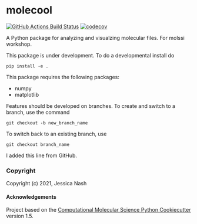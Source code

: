 molecool
==============================
[//]: # (Badges)
[![GitHub Actions Build Status](https://github.com/REPLACE_WITH_OWNER_ACCOUNT/molecool/workflows/CI/badge.svg)](https://github.com/REPLACE_WITH_OWNER_ACCOUNT/molecool/actions?query=workflow%3ACI)
[![codecov](https://codecov.io/gh/REPLACE_WITH_OWNER_ACCOUNT/molecool/branch/master/graph/badge.svg)](https://codecov.io/gh/REPLACE_WITH_OWNER_ACCOUNT/molecool/branch/master)


A Python package for analyzing and visualzing molecular files. For molssi workshop.

This package is under development. To do a developmental install do

```
pip install -e .
```

This package requires the following packages:
- numpy
- matplotlib

Features should be developed on branches. To create and switch to a branch, use the command

```git checkout -b new_branch_name```

To switch back to an existing branch, use

`git checkout branch_name`

I added this line from GitHub.

### Copyright

Copyright (c) 2021, Jessica Nash


#### Acknowledgements
 
Project based on the 
[Computational Molecular Science Python Cookiecutter](https://github.com/molssi/cookiecutter-cms) version 1.5.

